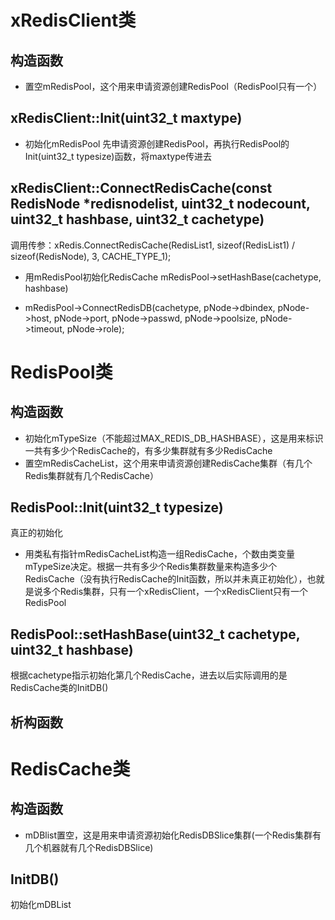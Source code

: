 # xRedisClient类
## 构造函数
+ 置空mRedisPool，这个用来申请资源创建RedisPool（RedisPool只有一个）


## xRedisClient::Init(uint32_t maxtype)
+ 初始化mRedisPool
先申请资源创建RedisPool，再执行RedisPool的Init(uint32_t typesize)函数，将maxtype传进去



## xRedisClient::ConnectRedisCache(const RedisNode *redisnodelist, uint32_t nodecount, uint32_t hashbase, uint32_t cachetype)
调用传参：xRedis.ConnectRedisCache(RedisList1, sizeof(RedisList1) / sizeof(RedisNode), 3, CACHE_TYPE_1);
+ 用mRedisPool初始化RedisCache
  mRedisPool->setHashBase(cachetype, hashbase)
  
+ mRedisPool->ConnectRedisDB(cachetype, pNode->dbindex, pNode->host, pNode->port, pNode->passwd, pNode->poolsize, pNode->timeout, pNode->role);

# RedisPool类
## 构造函数
+ 初始化mTypeSize（不能超过MAX_REDIS_DB_HASHBASE），这是用来标识一共有多少个RedisCache的，有多少集群就有多少RedisCache
+ 置空mRedisCacheList，这个用来申请资源创建RedisCache集群（有几个Redis集群就有几个RedisCache）

## RedisPool::Init(uint32_t typesize)
真正的初始化
+ 用类私有指针mRedisCacheList构造一组RedisCache，个数由类变量mTypeSize决定。根据一共有多少个Redis集群数量来构造多少个RedisCache（没有执行RedisCache的Init函数，所以并未真正初始化），也就是说多个Redis集群，只有一个xRedisClient，一个xRedisClient只有一个RedisPool


## RedisPool::setHashBase(uint32_t cachetype, uint32_t hashbase)
根据cachetype指示初始化第几个RedisCache，进去以后实际调用的是RedisCache类的InitDB()


## 析构函数


# RedisCache类

## 构造函数
+ mDBlist置空，这是用来申请资源初始化RedisDBSlice集群(一个Redis集群有几个机器就有几个RedisDBSlice)
  
## InitDB()
初始化mDBList
